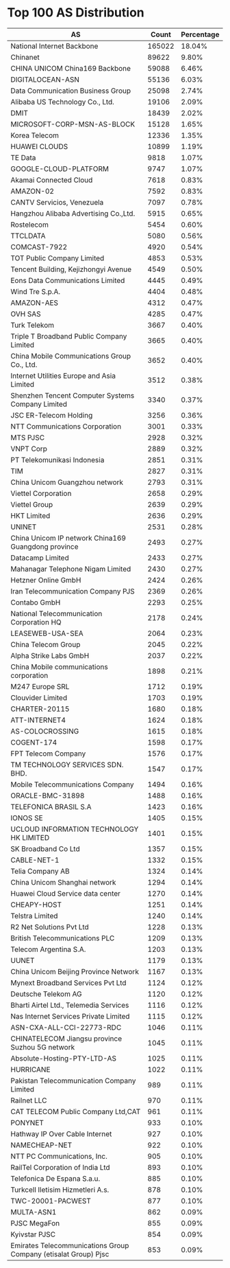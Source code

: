 # Top 100 AS Distribution
| AS | Count | Percentage |
|----|----|----|
| National Internet Backbone | 165022 | 18.04% |
| Chinanet | 89622 | 9.80% |
| CHINA UNICOM China169 Backbone | 59088 | 6.46% |
| DIGITALOCEAN-ASN | 55136 | 6.03% |
| Data Communication Business Group | 25098 | 2.74% |
| Alibaba US Technology Co., Ltd. | 19106 | 2.09% |
| DMIT | 18439 | 2.02% |
| MICROSOFT-CORP-MSN-AS-BLOCK | 15128 | 1.65% |
| Korea Telecom | 12336 | 1.35% |
| HUAWEI CLOUDS | 10899 | 1.19% |
| TE Data | 9818 | 1.07% |
| GOOGLE-CLOUD-PLATFORM | 9747 | 1.07% |
| Akamai Connected Cloud | 7618 | 0.83% |
| AMAZON-02 | 7592 | 0.83% |
| CANTV Servicios, Venezuela | 7097 | 0.78% |
| Hangzhou Alibaba Advertising Co.,Ltd. | 5915 | 0.65% |
| Rostelecom | 5454 | 0.60% |
| TTCLDATA | 5080 | 0.56% |
| COMCAST-7922 | 4920 | 0.54% |
| TOT Public Company Limited | 4853 | 0.53% |
| Tencent Building, Kejizhongyi Avenue | 4549 | 0.50% |
| Eons Data Communications Limited | 4445 | 0.49% |
| Wind Tre S.p.A. | 4404 | 0.48% |
| AMAZON-AES | 4312 | 0.47% |
| OVH SAS | 4285 | 0.47% |
| Turk Telekom | 3667 | 0.40% |
| Triple T Broadband Public Company Limited | 3665 | 0.40% |
| China Mobile Communications Group Co., Ltd. | 3652 | 0.40% |
| Internet Utilities Europe and Asia Limited | 3512 | 0.38% |
| Shenzhen Tencent Computer Systems Company Limited | 3340 | 0.37% |
| JSC ER-Telecom Holding | 3256 | 0.36% |
| NTT Communications Corporation | 3001 | 0.33% |
| MTS PJSC | 2928 | 0.32% |
| VNPT Corp | 2889 | 0.32% |
| PT Telekomunikasi Indonesia | 2851 | 0.31% |
| TIM | 2827 | 0.31% |
| China Unicom Guangzhou network | 2793 | 0.31% |
| Viettel Corporation | 2658 | 0.29% |
| Viettel Group | 2639 | 0.29% |
| HKT Limited | 2636 | 0.29% |
| UNINET | 2531 | 0.28% |
| China Unicom IP network China169 Guangdong province | 2493 | 0.27% |
| Datacamp Limited | 2433 | 0.27% |
| Mahanagar Telephone Nigam Limited | 2430 | 0.27% |
| Hetzner Online GmbH | 2424 | 0.26% |
| Iran Telecommunication Company PJS | 2369 | 0.26% |
| Contabo GmbH | 2293 | 0.25% |
| National Telecommunication Corporation HQ | 2178 | 0.24% |
| LEASEWEB-USA-SEA | 2064 | 0.23% |
| China Telecom Group | 2045 | 0.22% |
| Alpha Strike Labs GmbH | 2037 | 0.22% |
| China Mobile communications corporation | 1898 | 0.21% |
| M247 Europe SRL | 1712 | 0.19% |
| Clouvider Limited | 1703 | 0.19% |
| CHARTER-20115 | 1680 | 0.18% |
| ATT-INTERNET4 | 1624 | 0.18% |
| AS-COLOCROSSING | 1615 | 0.18% |
| COGENT-174 | 1598 | 0.17% |
| FPT Telecom Company | 1576 | 0.17% |
| TM TECHNOLOGY SERVICES SDN. BHD. | 1547 | 0.17% |
| Mobile Telecommunications Company | 1494 | 0.16% |
| ORACLE-BMC-31898 | 1488 | 0.16% |
| TELEFONICA BRASIL S.A | 1423 | 0.16% |
| IONOS SE | 1405 | 0.15% |
| UCLOUD INFORMATION TECHNOLOGY HK LIMITED | 1401 | 0.15% |
| SK Broadband Co Ltd | 1357 | 0.15% |
| CABLE-NET-1 | 1332 | 0.15% |
| Telia Company AB | 1324 | 0.14% |
| China Unicom Shanghai network | 1294 | 0.14% |
| Huawei Cloud Service data center | 1270 | 0.14% |
| CHEAPY-HOST | 1251 | 0.14% |
| Telstra Limited | 1240 | 0.14% |
| R2 Net Solutions Pvt Ltd | 1228 | 0.13% |
| British Telecommunications PLC | 1209 | 0.13% |
| Telecom Argentina S.A. | 1203 | 0.13% |
| UUNET | 1179 | 0.13% |
| China Unicom Beijing Province Network | 1167 | 0.13% |
| Mynext Broadband Services Pvt Ltd | 1124 | 0.12% |
| Deutsche Telekom AG | 1120 | 0.12% |
| Bharti Airtel Ltd., Telemedia Services | 1116 | 0.12% |
| Nas Internet Services Private Limited | 1115 | 0.12% |
| ASN-CXA-ALL-CCI-22773-RDC | 1046 | 0.11% |
| CHINATELECOM Jiangsu province Suzhou 5G network | 1045 | 0.11% |
| Absolute-Hosting-PTY-LTD-AS | 1025 | 0.11% |
| HURRICANE | 1022 | 0.11% |
| Pakistan Telecommunication Company Limited | 989 | 0.11% |
| Railnet LLC | 970 | 0.11% |
| CAT TELECOM Public Company Ltd,CAT | 961 | 0.11% |
| PONYNET | 933 | 0.10% |
| Hathway IP Over Cable Internet | 927 | 0.10% |
| NAMECHEAP-NET | 922 | 0.10% |
| NTT PC Communications, Inc. | 905 | 0.10% |
| RailTel Corporation of India Ltd | 893 | 0.10% |
| Telefonica De Espana S.a.u. | 885 | 0.10% |
| Turkcell Iletisim Hizmetleri A.s. | 878 | 0.10% |
| TWC-20001-PACWEST | 877 | 0.10% |
| MULTA-ASN1 | 862 | 0.09% |
| PJSC MegaFon | 855 | 0.09% |
| Kyivstar PJSC | 854 | 0.09% |
| Emirates Telecommunications Group Company (etisalat Group) Pjsc | 853 | 0.09% |
